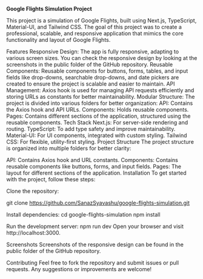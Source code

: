 **Google Flights Simulation Project**

This project is a simulation of Google Flights, built using Next.js, TypeScript, Material-UI, and Tailwind CSS. The goal of this project was to create a professional, scalable, and responsive application that mimics the core functionality and layout of Google Flights.

Features
Responsive Design: The app is fully responsive, adapting to various screen sizes. You can check the responsive design by looking at the screenshots in the public folder of the GitHub repository.
Reusable Components: Reusable components for buttons, forms, tables, and input fields like drop-downs, searchable drop-downs, and date pickers are created to ensure the project is scalable and easier to maintain.
API Management: Axios hook is used for managing API requests efficiently and storing URLs as constants for better maintainability.
Modular Structure: The project is divided into various folders for better organization:
API: Contains the Axios hook and API URLs.
Components: Holds reusable components.
Pages: Contains different sections of the application, structured using the reusable components.
Tech Stack
Next.js: For server-side rendering and routing.
TypeScript: To add type safety and improve maintainability.
Material-UI: For UI components, integrated with custom styling.
Tailwind CSS: For flexible, utility-first styling.
Project Structure
The project structure is organized into multiple folders for better clarity:

API: Contains Axios hook and URL constants.
Components: Contains reusable components like buttons, forms, and input fields.
Pages: The layout for different sections of the application.
Installation
To get started with the project, follow these steps:

Clone the repository:


git clone https://github.com/SanazSyavashu/google-flights-simulation.git

Install dependencies:
cd google-flights-simulation
npm install

Run the development server:
npm run dev
Open your browser and visit http://localhost:3000.

Screenshots
Screenshots of the responsive design can be found in the public folder of the GitHub repository.

Contributing
Feel free to fork the repository and submit issues or pull requests. Any suggestions or improvements are welcome!

